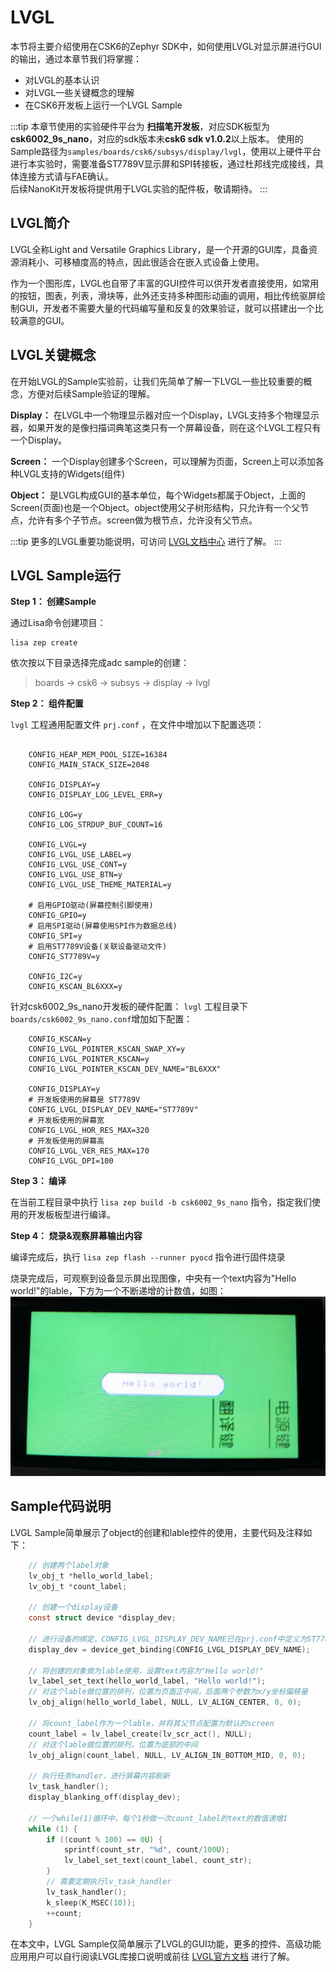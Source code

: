 # LVGL

本节将主要介绍使用在CSK6的Zephyr SDK中，如何使用LVGL对显示屏进行GUI的输出，通过本章节我们将掌握：

- 对LVGL的基本认识
- 对LVGL一些关键概念的理解
- 在CSK6开发板上运行一个LVGL Sample

:::tip 
本章节使用的实验硬件平台为 **扫描笔开发板**，对应SDK板型为 **csk6002_9s_nano**，对应的sdk版本未**csk6 sdk v1.0.2**以上版本。 
使用的Sample路径为`samples/boards/csk6/subsys/display/lvgl`，使用以上硬件平台进行本实验时，需要准备ST7789V显示屏和SPI转接板，通过杜邦线完成接线，具体连接方式请与FAE确认。   
后续NanoKit开发板将提供用于LVGL实验的配件板，敬请期待。
:::

## LVGL简介
LVGL全称Light and Versatile Graphics Library，是一个开源的GUI库，具备资源消耗小、可移植度高的特点，因此很适合在嵌入式设备上使用。

作为一个图形库，LVGL也自带了丰富的GUI控件可以供开发者直接使用，如常用的按钮，图表，列表，滑块等，此外还支持多种图形动画的调用，相比传统驱屏绘制GUI，开发者不需要大量的代码编写量和反复的效果验证，就可以搭建出一个比较满意的GUI。


## LVGL关键概念

在开始LVGL的Sample实验前，让我们先简单了解一下LVGL一些比较重要的概念，方便对后续Sample验证的理解。

**Display：** 在LVGL中一个物理显示器对应一个Display，LVGL支持多个物理显示器，如果开发的是像扫描词典笔这类只有一个屏幕设备，则在这个LVGL工程只有一个Display。

**Screen：** 一个Display创建多个Screen，可以理解为页面，Screen上可以添加各种LVGL支持的Widgets(组件)

**Object：** 是LVGL构成GUI的基本单位，每个Widgets都属于Object，上面的Screen(页面)也是一个Object。object使用父子树形结构，只允许有一个父节点，允许有多个子节点。screen做为根节点，允许没有父节点。

:::tip
更多的LVGL重要功能说明，可访问 [LVGL文档中心](https://docs.lvgl.io/7.11/overview/index.html) 进行了解。
:::

## LVGL Sample运行

**Step 1： 创建Sample**

通过Lisa命令创建项目：
```
lisa zep create
```
依次按以下目录选择完成adc sample的创建：  
> boards → csk6 → subsys → display → lvgl

**Step 2： 组件配置**

``lvgl`` 工程通用配置文件 ``prj.conf`` ，在文件中增加以下配置选项：
```shell

    CONFIG_HEAP_MEM_POOL_SIZE=16384
    CONFIG_MAIN_STACK_SIZE=2048

    CONFIG_DISPLAY=y
    CONFIG_DISPLAY_LOG_LEVEL_ERR=y

    CONFIG_LOG=y
    CONFIG_LOG_STRDUP_BUF_COUNT=16

    CONFIG_LVGL=y
    CONFIG_LVGL_USE_LABEL=y
    CONFIG_LVGL_USE_CONT=y
    CONFIG_LVGL_USE_BTN=y
    CONFIG_LVGL_USE_THEME_MATERIAL=y

	# 启用GPIO驱动(屏幕控制引脚使用)
    CONFIG_GPIO=y
    # 启用SPI驱动(屏幕使用SPI作为数据总线)
    CONFIG_SPI=y
    # 启用ST7789V设备(关联设备驱动文件)
    CONFIG_ST7789V=y

    CONFIG_I2C=y
    CONFIG_KSCAN_BL6XXX=y
```
针对csk6002_9s_nano开发板的硬件配置：
``lvgl`` 工程目录下`boards/csk6002_9s_nano.conf`增加如下配置：   
```shell
    CONFIG_KSCAN=y
    CONFIG_LVGL_POINTER_KSCAN_SWAP_XY=y
    CONFIG_LVGL_POINTER_KSCAN=y
    CONFIG_LVGL_POINTER_KSCAN_DEV_NAME="BL6XXX"

    CONFIG_DISPLAY=y
	# 开发板使用的屏幕是 ST7789V
    CONFIG_LVGL_DISPLAY_DEV_NAME="ST7789V"
    # 开发板使用的屏幕宽
    CONFIG_LVGL_HOR_RES_MAX=320
    # 开发板使用的屏幕高
    CONFIG_LVGL_VER_RES_MAX=170
    CONFIG_LVGL_DPI=100
```

**Step 3： 编译**

在当前工程目录中执行 ``lisa zep build -b csk6002_9s_nano`` 指令，指定我们使用的开发板板型进行编译。

**Step 4： 烧录&观察屏幕输出内容**

编译完成后，执行 ``lisa zep flash --runner pyocd`` 指令进行固件烧录

烧录完成后，可观察到设备显示屏出现图像，中央有一个text内容为"Hello world!"的lable，下方为一个不断递增的计数值，如图：
![image](./images/lvgl_helloworld.png)


## Sample代码说明
LVGL Sample简单展示了object的创建和lable控件的使用，主要代码及注释如下：
```c
	// 创建两个label对象
	lv_obj_t *hello_world_label;
	lv_obj_t *count_label;

	// 创建一个display设备
	const struct device *display_dev;
	
	// 进行设备的绑定，CONFIG_LVGL_DISPLAY_DEV_NAME已在prj.conf中定义为ST7789V
	display_dev = device_get_binding(CONFIG_LVGL_DISPLAY_DEV_NAME);
	
	// 将创建的对象做为lable使用，设置text内容为"Hello world!"
	lv_label_set_text(hello_world_label, "Hello world!");
	// 对这个lable做位置的排列，位置为页面正中间，后面两个参数为x/y坐标偏移量
	lv_obj_align(hello_world_label, NULL, LV_ALIGN_CENTER, 0, 0);
	
	// 将count_label作为一个lable，并将其父节点配置为默认的screen
	count_label = lv_label_create(lv_scr_act(), NULL);
	// 对这个lable做位置的排列，位置为底部的中间
	lv_obj_align(count_label, NULL, LV_ALIGN_IN_BOTTOM_MID, 0, 0);
	
	// 执行任务handler，进行屏幕内容刷新
	lv_task_handler();
	display_blanking_off(display_dev);
	
	// 一个while(1)循环中，每个1秒做一次count_label的text的数值递增1
	while (1) {
		if ((count % 100) == 0U) {
			sprintf(count_str, "%d", count/100U);
			lv_label_set_text(count_label, count_str);
		}
		// 需要定期执行lv_task_handler
		lv_task_handler();
		k_sleep(K_MSEC(10));
		++count;
	}
```


 	
在本文中，LVGL Sample仅简单展示了LVGL的GUI功能，更多的控件、高级功能应用用户可以自行阅读LVGL库接口说明或前往 [LVGL官方文档](https://docs.lvgl.io/7.11/overview/index.html) 进行了解。
